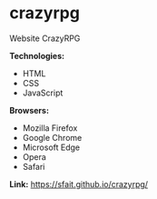 # crazyrpg
Website CrazyRPG

**Technologies:**
* HTML
* CSS
* JavaScript

**Browsers:**
* Mozilla Firefox
* Google Chrome
* Microsoft Edge
* Opera
* Safari

**Link:** https://sfait.github.io/crazyrpg/
